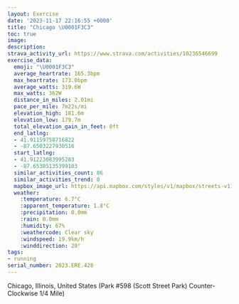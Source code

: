 ```yaml
---
layout: Exercise
date: '2023-11-17 22:16:55 +0000'
title: "Chicago \U0001F3C3"
toc: true
image:
description:
strava_activity_url: https://www.strava.com/activities/10236546699
exercise_data:
  emoji: "\U0001F3C3"
  average_heartrate: 165.3bpm
  max_heartrate: 173.0bpm
  average_watts: 319.6W
  max_watts: 362W
  distance_in_miles: 2.01mi
  pace_per_mile: 7m22s/mi
  elevation_high: 181.6m
  elevation_low: 179.7m
  total_elevation_gain_in_feet: 0ft
  end_latlng:
  - 41.91159758716822
  - -87.6503227930516
  start_latlng:
  - 41.91223083995283
  - -87.65305135399103
  similar_activities_count: 86
  similar_activities_trend: 0
  mapbox_image_url: https://api.mapbox.com/styles/v1/mapbox/streets-v11/static/path-5+787af2-1.0(k%7Bx~Fdl~uOAmACYOg%40AKh%40%7B%40zAuBDg%40H%5D%3F_B%40ILO%3FuHCqBEiBDaAHGLAFOGq%40CeADsA%3Fm%40Ck%40DmALSl%40%5DRCj%40%3FNHDP%40d%40AbDFz%40JVPNLBr%40Ar%40ORQLUCgDAYCOMSKKSIS%3Fm%40Bc%40FQLEHKZ%3FfCBx%40HRTTPJH%3FdAEREROLSBI%40e%40CwBEe%40GYMQKGUEy%40Bc%40FQPGLGb%40%40nBD~%40FTPRTHvAENELMHKHYEsDEUOWEGKCWCsAFKBGFQ%5ECN%3FLBl%40AfABr%40DPLRRNPBfAETGPMLSBQ%40%5BEqCCYKQQQUGi%40EeA%3F%5DIOI%5BFu%40EWDG%40ONSFEF%3FNHnCA~AHfACnBBtAArAFpK),pin-s-s+e5b22e(-87.65139,41.91174),pin-s-f+89ae00(-87.64879,41.91098999999998)/auto/800x800?access_token=pk.eyJ1Ijoiam9zaGJlY2ttYW4iLCJhIjoiY205eWR2aDd1MWZ6djJrbXc4a3M0bWZleiJ9.XiG9OWkNcZk2QzjJbxLB4A
  weather:
    :temperature: 6.7°C
    :apparent_temperature: 1.8°C
    :precipitation: 0.0mm
    :rain: 0.0mm
    :humidity: 67%
    :weathercode: Clear sky
    :windspeed: 19.9km/h
    :winddirection: 20°
tags:
- running
serial_number: 2023.ERE.428
---
```

Chicago, Illinois, United States (Park #598 (Scott Street Park) Counter-Clockwise 1/4 Mile)
